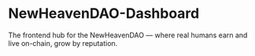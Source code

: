 # NewHeavenDAO-Dashboard
The frontend hub for the NewHeavenDAO — where real humans earn and live on-chain, grow by reputation.
